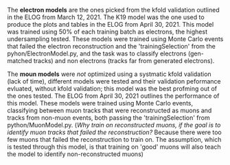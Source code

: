 The **electron models** are the ones picked from the kfold validation outlined in the ELOG from March 12, 2021.
The K19 model was the one used to produce the plots and tables in the ELOG from April 30, 2021. This model was trained using 50% of each training batch as electrons, the highest undersampling tested.
These models were trained using Monte Carlo events that failed the electron reconstruction and the 'trainingSelection' from the pyhon/ElectronModel.py, and the task
was to classify electrons (gen-matched tracks) and non electrons (tracks far from generated electrons).

The **moun models** were _not_ optimized using a systmatic kfold validation (lack of time), different models were tested and their validation peformance evluated, without
kfold validation; this model was the best profming out of the ones tested. The ELOG from April 30, 2021 outlines the performance of this model.
These models were trained using Monte Carlo events, classifying between muon tracks that were reconstructed as muons and tracks from non-muon events, both passing the 'trainingSelection' from python/MuonModel.py.
(_Why train on reconstructed muons, if the goal is to identify muon tracks that failed the reconstruction?_
Because there were too few muons that failed the reconstruction to train on. The assumption, which is tested through this model, is that training on 'good' muons
will also teach the model to identify non-reconstructed muons)
